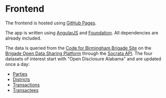 Frontend
========

The frontend is hosted using [GitHub Pages](https://pages.github.com/).

The app is written using [AngularJS](https://angularjs.org/) and [Foundation](http://foundation.zurb.com/). All dependencies are already included.

The data is queried from the [Code for Birmingham Brigade Site](https://brigades.opendatanetwork.com/catalog?Brigade_Group=Code%20for%20Birmingham) on the [Brigade Open Data Sharing Platform](https://brigades.opendatanetwork.com/) through the [Socrata API](http://dev.socrata.com/). The four datasets of interest start with "Open Disclosure Alabama" and are updated once a day:

- [Parties](https://brigades.opendatanetwork.com/dataset/Open-Disclosure-Alabama-Parties/kjgr-g56d)
- [Districts](https://brigades.opendatanetwork.com/dataset/Open-Disclosure-Alabama-Districts/p8kt-epji)
- [Transactions](https://brigades.opendatanetwork.com/dataset/Open-Disclosure-Alabama-Transactions/vcap-yyfq)
- [Transactees](https://brigades.opendatanetwork.com/dataset/Open-Disclosure-Alabama-Transactees/9xmj-xdkh)
